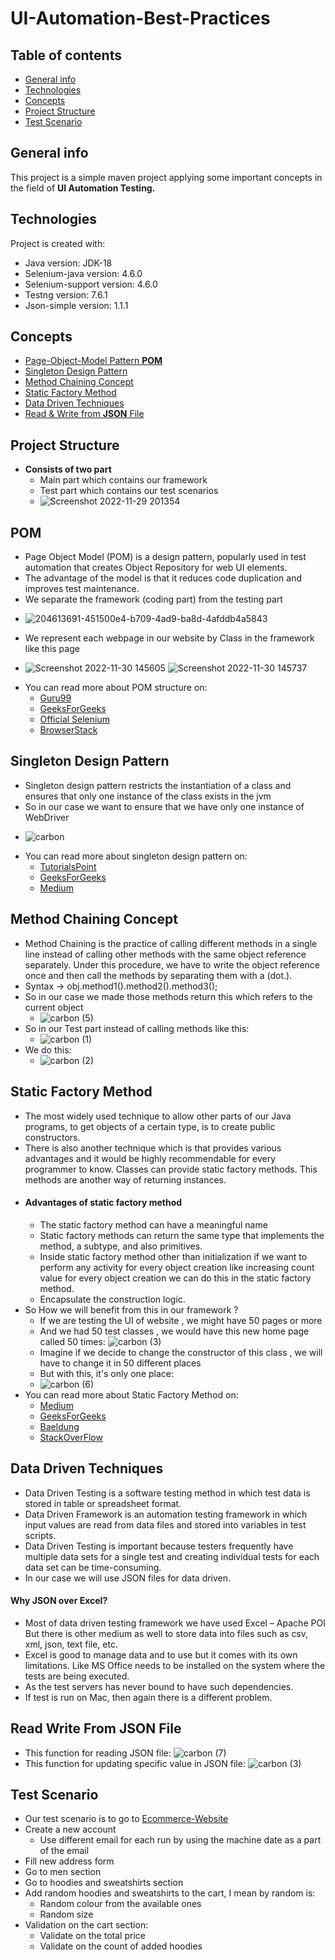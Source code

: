 # UI-Automation-Best-Practices
## Table of contents
* [General info](#general-info)
* [Technologies](#technologies)
* [Concepts](#concepts)
* [Project Structure](#project-structure)
* [Test Scenario](#test-scenario)
## General info
This project is a simple maven project applying some important concepts in the field of **UI Automation Testing.**
## Technologies
Project is created with:
* Java version: JDK-18
* Selenium-java version: 4.6.0
* Selenium-support version: 4.6.0
* Testng version: 7.6.1
* Json-simple version: 1.1.1
## Concepts
* [Page-Object-Model Pattern **POM**](#pom)
* [Singleton Design Pattern](#singleton-design-pattern)
* [Method Chaining Concept](#method-chaining-concept)
* [Static Factory Method](#static-factory-method)
* [Data Driven Techniques](#data-driven-techniques)
* [Read & Write from **JSON** File](#read-write-from-json-file)
## Project Structure
* **Consists of two part**
  - Main part which contains our framework
  - Test part which contains our test scenarios
  - ![Screenshot 2022-11-29 201354](https://user-images.githubusercontent.com/41761100/204613691-451500e4-b709-4ad9-ba8d-4afddb4a5843.png)
## POM
* Page Object Model (POM) is a design pattern, popularly used in test automation that creates Object Repository for web UI elements.
* The advantage of the model is that it reduces code duplication and improves test maintenance.
* We separate the framework (coding part) from the testing part
 - ![204613691-451500e4-b709-4ad9-ba8d-4afddb4a5843](https://user-images.githubusercontent.com/41761100/204801549-c8ba26dd-ff3c-497f-a444-e5353a1bf59c.png)
* We represent each webpage in our website by Class in the framework like this page
 - ![Screenshot 2022-11-30 145605](https://user-images.githubusercontent.com/41761100/204803096-b00e883b-2902-44d6-8281-0243c968a603.jpg) ![Screenshot 2022-11-30 145737](https://user-images.githubusercontent.com/41761100/204803641-1d285ff6-85e8-4cd9-a92f-9547d3cf4f74.png)
* You can read more about POM structure on:
  - [Guru99](https://www.guru99.com/page-object-model-pom-page-factory-in-selenium-ultimate-guide.html)
  - [GeeksForGeeks](https://www.geeksforgeeks.org/page-object-model-pom/)
  - [Official Selenium](https://www.selenium.dev/documentation/test_practices/encouraged/page_object_models/)
  - [BrowserStack](https://www.browserstack.com/guide/page-object-model-in-selenium)
## Singleton Design Pattern
* Singleton design pattern restricts the instantiation of a class and ensures that only one instance of the class exists in the jvm
* So in our case we want to ensure that we have only one instance of WebDriver
 - ![carbon](https://user-images.githubusercontent.com/41761100/208140616-36f392ad-121e-41fb-9efa-ab9cff2ac6be.svg)
* You can read more about singleton design pattern on:
  - [TutorialsPoint](https://www.tutorialspoint.com/design_pattern/singleton_pattern.htm)
  - [GeeksForGeeks](https://www.geeksforgeeks.org/java-singleton-design-pattern-practices-examples/)
  - [Medium](https://medium.com/geekculture/introduction-to-design-patterns-understanding-singleton-design-pattern-5a4d49960444#:~:text=The%20Singleton%20Design%20Pattern%20is,%3B%20in%20case%20of%20Java)
## Method Chaining Concept
* Method Chaining is the practice of calling different methods in a single line instead of calling other methods with the same object reference separately. Under this procedure, we have to write the object reference once and then call the methods by separating them with a (dot.).
* Syntax -> obj.method1().method2().method3();
* So in our case we made those methods return this which refers to the current object
  - ![carbon (5)](https://user-images.githubusercontent.com/41761100/208139063-196b8373-4320-43fb-86fc-3ea118c2352b.svg)
* So in our Test part instead of calling methods like this:
  - ![carbon (1)](https://user-images.githubusercontent.com/41761100/208140898-94cc656e-7630-4039-9312-59d03374340b.svg)
* We do this:
  - ![carbon (2)](https://user-images.githubusercontent.com/41761100/208141113-9a7f0330-fcc1-4874-8c4b-2a0f06206c5a.svg)
## Static Factory Method
* The most widely used technique to allow other parts of our Java programs, to get objects of a certain type, is to create public constructors.
* There is also another technique which is that provides various advantages and it would be highly recommendable for every programmer to know. Classes can provide static factory methods. This methods are another way of returning instances.
* #### Advantages of static factory method
  - The static factory method can have a meaningful name 
  - Static factory methods can return the same type that implements the method, a subtype, and also primitives.
  - Inside static factory method other than initialization if we want to perform any activity for every object creation like increasing count value for every object creation we can do this in the static factory method.
  - Encapsulate the construction logic.
* So How we will benefit from this in our framework ?
  - If we are testing the UI of website , we might have 50 pages or more 
  - And we had 50 test classes , we would have this new home page called 50 times:
    ![carbon (3)](https://user-images.githubusercontent.com/41761100/208141493-c433c114-494c-417e-85b6-27704ba028ce.svg)
  - Imagine if we decide to change the constructor of this class , we will have to change it in 50 different places 
  - But with this, it's only one place:
  - ![carbon (6)](https://user-images.githubusercontent.com/41761100/208143356-c33d4806-438d-46f2-bd7a-83155cda9110.svg)
* You can read more about Static Factory Method on:
  - [Medium](https://medium.com/javarevisited/static-factory-methods-an-alternative-to-public-constructors-73cbe8b9fda)
  - [GeeksForGeeks](https://www.geeksforgeeks.org/difference-between-constructor-and-static-factory-method-in-java/#:~:text=The%20static%20factory%20methods%20are,cached%20and%20reused%20if%20required)
  - [Baeldung](https://www.baeldung.com/java-constructors-vs-static-factory-methods)
  - [StackOverFlow](https://stackoverflow.com/questions/929021/what-are-static-factory-methods)
## Data Driven Techniques
* Data Driven Testing is a software testing method in which test data is stored in table or spreadsheet format.
* Data Driven Framework is an automation testing framework in which input values are read from data files and stored into variables in test scripts.
* Data Driven Testing is important because testers frequently have multiple data sets for a single test and creating individual tests for each data set can be time-consuming.
* In our case we will use JSON files for data driven.
#### Why JSON over Excel?
 - Most of data driven testing framework we have used Excel – Apache POI But there is other medium as well to store data into files such as csv, xml, json, text file, etc.
 - Excel is good to manage data and to use but it comes with its own limitations. Like MS Office needs to be installed on the system where the tests are being executed. 
 - As the test servers has never bound to have such dependencies.
 - If test is run on Mac, then again there is a different problem.
## Read Write From JSON File
* This function for reading JSON file:
  ![carbon (7)](https://user-images.githubusercontent.com/41761100/208143652-6b5089ba-9f8b-42d3-a5d9-37711fdcdcb4.svg)
* This function for updating specific value in JSON file:
  ![carbon (3)](https://user-images.githubusercontent.com/41761100/206923668-9a71a4a1-2216-4e0a-b355-987de6e7bb94.svg)
## Test Scenario
* Our test scenario is to go to [Ecommerce-Website](https://magento.softwaretestingboard.com/)
* Create a new account
  - Use different email for each run by using the machine date as a part of the email
* Fill new address form
* Go to men section
* Go to hoodies and sweatshirts section
* Add random hoodies and sweatshirts to the cart, I mean by random is:
  - Random colour from the available ones
  - Random size
* Validation on the cart section:
  - Validate on the total price
  - Validate on the count of added hoodies
